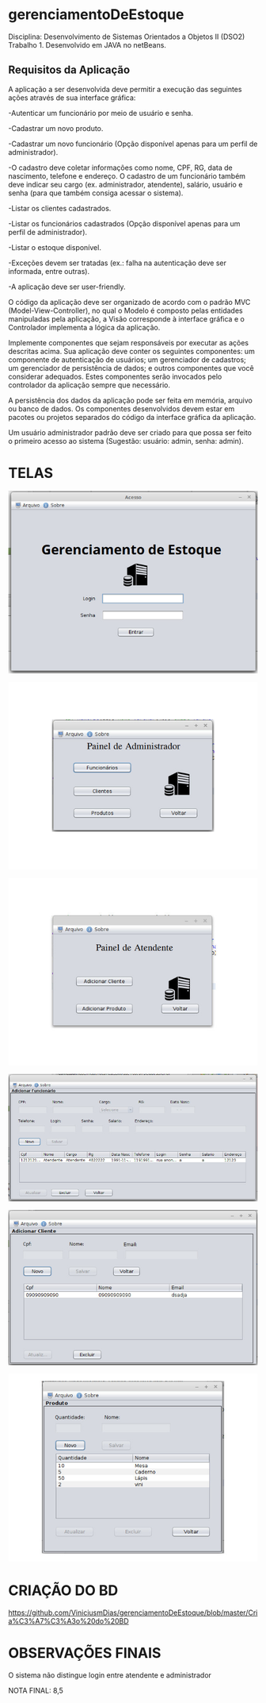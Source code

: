 # gerenciamentoDeEstoque

Disciplina: Desenvolvimento de Sistemas Orientados a Objetos II (DSO2) 
Trabalho 1.
Desenvolvido em JAVA no netBeans.

## Requisitos da Aplicação

A aplicação a ser desenvolvida deve permitir a execução das seguintes ações através de sua interface gráfica:

-Autenticar um funcionário por meio de usuário e senha.

-Cadastrar um novo produto.

-Cadastrar um novo funcionário (Opção disponível apenas para um perfil de administrador).

-O cadastro deve coletar informações como nome, CPF, RG, data de nascimento, telefone e endereço. O cadastro de um funcionário também deve indicar seu cargo (ex. administrador, atendente), salário, usuário e senha (para que também consiga acessar o sistema).

-Listar os clientes cadastrados.

-Listar os funcionários cadastrados (Opção disponível apenas para um perfil de administrador).

-Listar o estoque disponível.

-Exceções devem ser tratadas (ex.: falha na autenticação deve ser informada, entre outras).

-A aplicação deve ser user-friendly.

O código da aplicação deve ser organizado de acordo com o padrão MVC (Model-View-Controller), no qual o Modelo é composto pelas entidades manipuladas pela aplicação, a Visão corresponde à interface gráfica e o Controlador implementa a lógica da aplicação.

Implemente componentes que sejam responsáveis por executar as ações descritas acima. Sua aplicação deve conter os seguintes componentes: um componente de autenticação de usuários; um gerenciador de cadastros; um gerenciador de persistência de dados; e outros componentes que você considerar adequados. Estes componentes serão invocados pelo controlador da aplicação sempre que necessário.

A persistência dos dados da aplicação pode ser feita em memória, arquivo ou banco de dados. Os componentes desenvolvidos devem estar em pacotes ou projetos separados do código da interface gráfica da aplicação.

Um usuário administrador padrão deve ser criado para que possa ser feito o primeiro acesso ao sistema (Sugestão: usuário: admin, senha: admin).


# TELAS

![alt text](https://github.com/ViniciusmDias/gerenciamentoDeEstoque/blob/master/TelasGDE/login.jpg)

![alt text](https://github.com/ViniciusmDias/gerenciamentoDeEstoque/blob/master/TelasGDE/painelAdministrador.jpg)

![alt text](https://github.com/ViniciusmDias/gerenciamentoDeEstoque/blob/master/TelasGDE/painelAtendente.jpg)

![alt text](https://github.com/ViniciusmDias/gerenciamentoDeEstoque/blob/master/TelasGDE/adicionarFuncionario.jpg)

![alt text](https://github.com/ViniciusmDias/gerenciamentoDeEstoque/blob/master/TelasGDE/adicionarCliente.jpg)

![alt text](https://github.com/ViniciusmDias/gerenciamentoDeEstoque/blob/master/TelasGDE/adicionarProduto.jpg)


# CRIAÇÃO DO BD
https://github.com/ViniciusmDias/gerenciamentoDeEstoque/blob/master/Cria%C3%A7%C3%A3o%20do%20BD

# OBSERVAÇÕES FINAIS

O sistema não distingue login entre atendente e administrador

NOTA FINAL: 8,5


